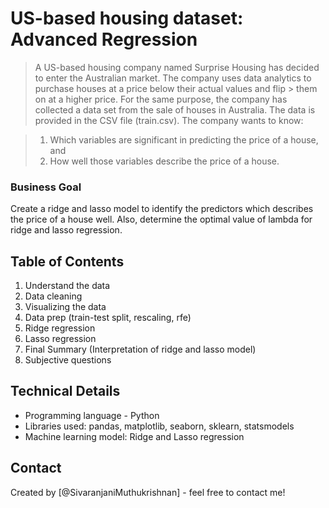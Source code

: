 # US-based housing dataset: Advanced Regression
> A US-based housing company named Surprise Housing has decided to enter the Australian market. The company uses data analytics to purchase houses at a price below their actual values and flip > them on at a higher price. For the same purpose, the company has collected a data set from the sale of houses in Australia.
> The data is provided in the CSV file (train.csv). The company wants to know:

> 1. Which variables are significant in predicting the price of a house, and
> 2. How well those variables describe the price of a house.

### Business Goal
Create a ridge and lasso model to identify the predictors which describes the price of a house well.
Also, determine the optimal value of lambda for ridge and lasso regression.


## Table of Contents
1. Understand the data
2. Data cleaning
3. Visualizing the data
4. Data prep (train-test split, rescaling, rfe)
5. Ridge regression
6. Lasso regression
7. Final Summary (Interpretation of ridge and lasso model)
8. Subjective questions

## Technical Details
- Programming language - Python
- Libraries used: pandas, matplotlib, seaborn, sklearn, statsmodels
- Machine learning model: Ridge and Lasso regression
<!-- As the libraries versions keep on changing, it is recommended to mention the version of library used in this project -->

## Contact
Created by [@SivaranjaniMuthukrishnan] - feel free to contact me!

<!-- Optional -->
<!-- ## License -->
<!-- This project is open source and available under the [... License](). -->

<!-- You don't have to include all sections - just the one's relevant to your project -->
